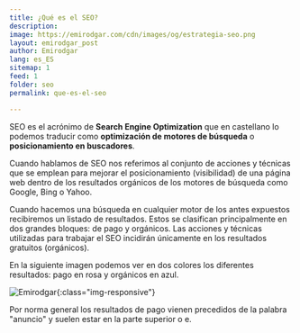 ```yaml
---
title: ¿Qué es el SEO?
description: 
image: https://emirodgar.com/cdn/images/og/estrategia-seo.png
layout: emirodgar_post
author: Emirodgar
lang: es_ES
sitemap: 1
feed: 1
folder: seo
permalink: que-es-el-seo

--- 
```


SEO es el acrónimo de **Search Engine Optimization** que en castellano lo podemos traducir como **optimización de motores de búsqueda** o **posicionamiento en buscadores**.

Cuando hablamos de SEO nos referimos al conjunto de acciones y técnicas que se emplean para mejorar el posicionamiento (visibilidad) de una página web dentro de los resultados orgánicos de los motores de búsqueda como Google, Bing o Yahoo.

Cuando hacemos una búsqueda en cualquier motor de los antes expuestos recibiremos un listado de resultados. Estos se clasifican principalmente en dos grandes bloques: de pago y orgánicos. Las acciones y técnicas utilizadas para trabajar el SEO incidirán únicamente en los resultados gratuitos (orgánicos).

En la siguiente imagen podemos ver en dos colores los diferentes resultados: pago en rosa y orgánicos en azul.

![Emirodgar](https://i.imgur.com/ADDD38t.png){:class="img-responsive"}

Por norma general los resultados de pago vienen precedidos de la palabra "anuncio" y suelen estar en la parte superior o e.



<!--stackedit_data:
eyJoaXN0b3J5IjpbMjExOTM0MTUxOSwtMTMyNTQyNjk4OF19
-->